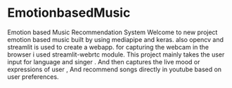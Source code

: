 # EmotionbasedMusic
Emotion based Music Recommendation System
Welcome to new project emotion based music built by using mediapipe and keras. 
also opencv and streamlit is used to create a webapp.
for capturing the webcam in the browser i used streamlit-webrtc module.
This project mainly takes the user input for language and singer .
And then captures the live mood or expressions of user ,
And recommend songs directly in youtube based on user preferences.
